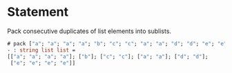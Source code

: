 # Statement

Pack consecutive duplicates of list elements into sublists.

```ocaml
# pack ["a"; "a"; "a"; "a"; "b"; "c"; "c"; "a"; "a"; "d"; "d"; "e"; "e"; "e"; "e"];;
- : string list list =
[["a"; "a"; "a"; "a"]; ["b"]; ["c"; "c"]; ["a"; "a"]; ["d"; "d"];
 ["e"; "e"; "e"; "e"]]
```